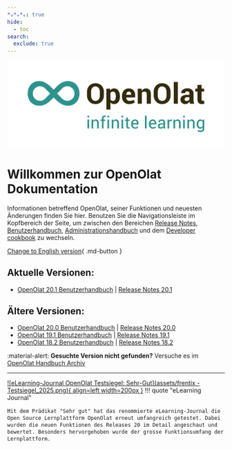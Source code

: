 ```yaml
---
ᴴₒᴴₒᴴₒ: true
hide:
  - toc
search:
  exclude: true
---
```

![Logo: OpenOlat – infinite learning](assets/OpenOlat_Logo_claim_RGB.png)

# Willkommen zur OpenOlat Dokumentation

Informationen betreffend OpenOlat, seiner Funktionen und neuesten Änderungen finden Sie hier. Benutzen Sie die Navigationsleiste im Kopfbereich der Seite, um zwischen den Bereichen [Release Notes](release_notes/), [Benutzerhandbuch](manual_user/), [Administrationshandbuch](manual_admin/) und dem [Developer cookbook](manual_dev/) zu wechseln.

[Change to English version](/){ .md-button }

## Aktuelle Versionen:

- [OpenOlat 20.1 Benutzerhandbuch](manual_user/general/) | [Release Notes 20.1](release_notes/Release_notes_20.1.de.md)

## Ältere Versionen:

- [OpenOlat 20.0 Benutzerhandbuch](/archive_mkdocs/20.0/de/manual_user/general/) | [Release Notes 20.0](release_notes/Release_notes_20.0.de.md)
- [OpenOlat 19.1 Benutzerhandbuch](/archive_mkdocs/19.1/de/manual_user/general/) | [Release Notes 19.1](release_notes/Release_notes_19.1.de.md)
- [OpenOlat 18.2 Benutzerhandbuch](/archive_mkdocs/18.2/de/manual_user/general/) | [Release Notes 18.2](release_notes/Release_notes_18.2.de.md)

:material-alert: **Gesuchte Version nicht gefunden?** Versuche es im [OpenOlat Handbuch Archiv](archive.de.md)

***

[![eLearning-Journal OpenOlat Testsiegel: Sehr-Gut](assets/frentix - Testsiegel_2025.png){ align=left width=200px }](assets/eLJ42025_TEST_frentix.pdf)
!!! quote "eLearning Journal"

	Mit dem Prädikat "Sehr gut" hat das renommierte eLearning-Journal die Open Source Lernplattform OpenOlat erneut umfangreich getestet. Dabei wurden die neuen Funktionen des Releases 20 im Detail angeschaut und bewertet. Besonders hervorgehoben wurde der grosse Funktionsumfang der Lernplattform.